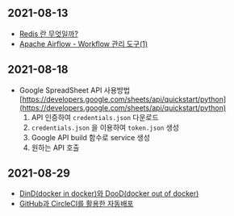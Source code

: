 ## 2021-08-13

- [Redis 란 무엇일까?](https://velog.io/@hyeondev/Redis-%EB%9E%80-%EB%AC%B4%EC%97%87%EC%9D%BC%EA%B9%8C)
- [Apache Airflow - Workflow 관리 도구(1)](https://zzsza.github.io/data/2018/01/04/airflow-1/)

## 2021-08-18

- Google SpreadSheet API 사용방법 [https://developers.google.com/sheets/api/quickstart/python](https://developers.google.com/sheets/api/quickstart/python)
    1. API 인증하여 `credentials.json` 다운로드 
    2. `credentials.json` 을 이용하여 `token.json` 생성
    3. Google API build 함수로 service 생성
    4. 원하는 API 호출

## 2021-08-29

- [DinD(docker in docker)와 DooD(docker out of docker)](https://aidanbae.github.io/code/docker/dinddood/)
- [GitHub과 CircleCI를 활용한 자동배포](https://dkant.net/2019/06/25/circleci01/)
